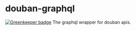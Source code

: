 # douban-graphql

[![Greenkeeper badge](https://badges.greenkeeper.io/honpery/douban-graphql.svg)](https://greenkeeper.io/)
The graphql wrapper for douban apis.
